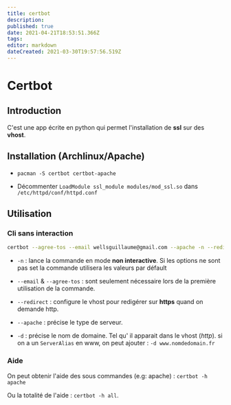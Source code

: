 ```yaml
---
title: certbot
description: 
published: true
date: 2021-04-21T18:53:51.366Z
tags: 
editor: markdown
dateCreated: 2021-03-30T19:57:56.519Z
---
```


# Certbot

## Introduction

C'est une app écrite en python qui permet l'installation de **ssl** sur des
**vhost**.

## Installation (Archlinux/Apache)

* `pacman -S certbot certbot-apache`

* Décommenter `LoadModule ssl_module modules/mod_ssl.so` dans
`/etc/httpd/conf/httpd.conf`

## Utilisation

### Cli sans interaction

```sh
certbot --agree-tos --email wellsguillaume@gmail.com --apache -n --redirect -d nomdeddomaine.fr
```

* `-n` : lance la commande en mode **non interactive**. Si les options ne sont
pas set la commande utilisera les valeurs par défault

* `--email` & `--agree-tos` : sont seulement nécessaire lors de la première 
utilisation de la commande.

* `--redirect` : configure le vhost pour redigérer sur **https** quand on demande
http.

* `--apache` : précise le type de serveur.

* `-d` : précise le nom de domaine. Tel qu' il apparait dans le vhost (*http*).
si on a un `ServerAlias` en www, on peut ajouter : `-d www.nomdedomain.fr`

### Aide

On peut obtenir l'aide des sous commandes (e.g: apache) : `certbot -h apache`

Ou la totalité de l'aide : `certbot -h all`.
